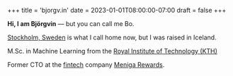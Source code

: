 +++
title = 'bjorgv.in'
date = 2023-01-01T08:00:00-07:00
draft = false
+++

**Hi, I am Björgvin** &mdash; but you can call me Bo.

[Stockholm, Sweden](https://www.google.com/maps?q=stockholm,+sweden)  is what I call home now, but I was raised in Iceland.

M.Sc. in Machine Learning from the [Royal Institute of Technology (KTH)](https://www.kth.se/en)

Former CTO at the [fintech](https://en.wikipedia.org/wiki/Financial_technology) company [Meniga Rewards](http://www.meniga-rewards.com/).
